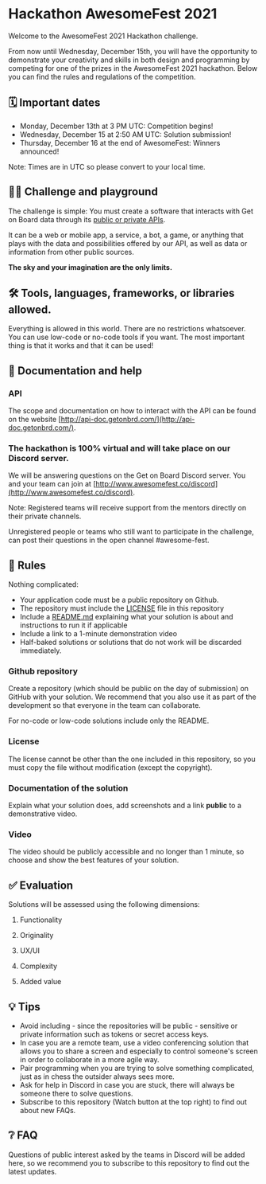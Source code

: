 # Hackathon AwesomeFest 2021

Welcome to the AwesomeFest 2021 Hackathon challenge.

From now until Wednesday, December 15th, you will have the opportunity to demonstrate your creativity and skills in both design and programming by competing for one of the prizes in the AwesomeFest 2021 hackathon. Below you can find the rules and regulations of the competition.

## 🗓 Important dates

- Monday, December 13th at 3 PM UTC: Competition begins!
- Wednesday, December 15 at 2:50 AM UTC: Solution submission!
- Thursday, December 16 at the end of AwesomeFest: Winners announced!

Note: Times are in UTC so please convert to your local time.

## 👩‍💻 Challenge and playground

The challenge is simple: You must create a software that interacts with Get on Board data through its [public or private APIs](https://api-doc.getonbrd.com/).

It can be a web or mobile app, a service, a bot, a game, or anything that plays with the data and possibilities offered by our API, as well as data or information from other public sources.

**The sky and your imagination are the only limits.**

## 🛠 Tools, languages, frameworks, or libraries allowed.

Everything is allowed in this world. There are no restrictions whatsoever. You can use low-code or no-code tools if you want. The most important thing is that it works and that it can be used!

## 📃 Documentation and help

### API

The scope and documentation on how to interact with the API can be found on the website [http://api-doc.getonbrd.com/](http://api-doc.getonbrd.com/).

### The hackathon is 100% virtual and will take place on our Discord server.

We will be answering questions on the Get on Board Discord server. You and your team can join at [http://www.awesomefest.co/discord](http://www.awesomefest.co/discord).

Note: Registered teams will receive support from the mentors directly on their private channels.

Unregistered people or teams who still want to participate in the challenge, can post their questions in the open channel #awesome-fest.

## 📐 Rules

Nothing complicated:

- Your application code must be a public repository on Github.
- The repository must include the [LICENSE](./LICENSE) file in this repository
- Include a [README.md](http://readme.md/) explaining what your solution is about and instructions to run it if applicable
- Include a link to a 1-minute demonstration video
- Half-baked solutions or solutions that do not work will be discarded immediately.

### Github repository

Create a repository (which should be public on the day of submission) on GitHub with your solution. We recommend that you also use it as part of the development so that everyone in the team can collaborate.

For no-code or low-code solutions include only the README.

### License

The license cannot be other than the one included in this repository, so you must copy the file without modification (except the copyright).

### Documentation of the solution

Explain what your solution does, add screenshots and a link **public** to a demonstrative video.

### Video

The video should be publicly accessible and no longer than 1 minute, so choose and show the best features of your solution.

## ✅ Evaluation

Solutions will be assessed using the following dimensions:

1. Functionality

1. Originality

1. UX/UI

1. Complexity

1. Added value

## 💡 Tips

- Avoid including - since the repositories will be public - sensitive or private information such as tokens or secret access keys.
- In case you are a remote team, use a video conferencing solution that allows you to share a screen and especially to control someone's screen in order to collaborate in a more agile way.
- Pair programming when you are trying to solve something complicated, just as in chess the outsider always sees more.
- Ask for help in Discord in case you are stuck, there will always be someone there to solve questions.
- Subscribe to this repository (Watch button at the top right) to find out about new FAQs.

## ❔ FAQ

Questions of public interest asked by the teams in Discord will be added here, so we recommend you to subscribe to this repository to find out the latest updates.
